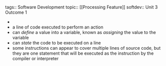 tags:: Software Development
topic:: [[Processing Feature]]
softdev:: Unit 3 Outcome 1

-
- a line of code executed to perform an action
- can *define* a value into a variable, known as *assigning* the value to the variable
- can *state* the code to be executed on a line
- some instructions can appear to cover multiple lines of source code, but they are one statement that will be executed as the instruction by the compiler or interpreter